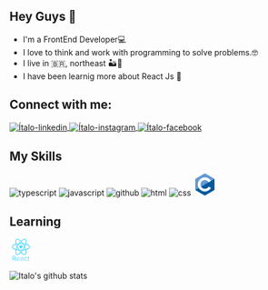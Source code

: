 ## Hey Guys 👋

- I'm a FrontEnd Developer:computer:
- I love to think and work with programming to solve problems.:nerd_face:
- I live in :brazil:, northeast :desert::sunrise:
- I have been learnig more about React Js :sparkling_heart:

## Connect with me:
<a href="https://www.linkedin.com/in/italo-torres/" target="_blank">
<img align="center" alt="Ítalo-linkedin" height="30" width="30" src="https://image.flaticon.com/icons/png/512/145/145807.png" style="max-width:100%;">
</a>
<a href="https://www.instagram.com/italotrres/" target="_blank">
<img align="center" alt="Ítalo-instagram" height="30" width="30" src="https://image.flaticon.com/icons/png/512/185/185985.png" style="max-width:100%;">
</a>
<a href="https://www.facebook.com/italo.torres.75/" target="_blank">
<img align="center" alt="Ítalo-facebook" height="30" width="30" src="https://image.flaticon.com/icons/png/512/145/145802.png" style="max-width:100%;">
</a>

## My Skills
<img src="https://cdn.icon-icons.com/icons2/2107/PNG/512/file_type_typescript_official_icon_130107.png" alt="typescript" width="40" height="40" style="max-width:100%;"></img>
<img src="https://cdn.icon-icons.com/icons2/2108/PNG/512/javascript_icon_130900.png" alt="javascript" width="40" height="40" style="max-width:100%;"></img>
<img src="https://image.flaticon.com/icons/png/512/733/733553.png" alt="github" width="40" height="40" style="max-width:100%;"></img>
<img src="https://cdn.icon-icons.com/icons2/2415/PNG/512/html_original_wordmark_logo_icon_146478.png" alt="html" width="40" height="40" style="max-width:100%;"></img>
<img src="https://cdn.icon-icons.com/icons2/2107/PNG/512/file_type_css_icon_130661.png" alt="css" width="40" height="40" style="max-width:100%;"></img>
<img src="https://raw.githubusercontent.com/devicons/devicon/master/icons/c/c-original.svg" alt="C" width="40" height="40" style="max-width:100%;"></img>

## Learning
<img src="https://raw.githubusercontent.com/devicons/devicon/master/icons/react/react-original-wordmark.svg" alt="React Js" width="40" height="40" style="max-width:100%;"></img>


![Italo's github stats](https://github-readme-stats.vercel.app/api?username=italotorreslima&show_icons=true&count_private=true&theme=radical)



